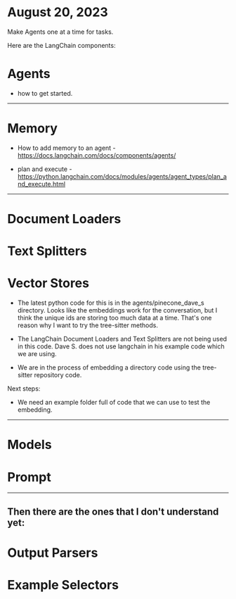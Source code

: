 
# August 20, 2023

Make Agents one at a time for tasks.


Here are the LangChain components:
# Agents
- how to get started.
---
# Memory
- How to add memory to an agent - https://docs.langchain.com/docs/components/agents/

- plan and execute - https://python.langchain.com/docs/modules/agents/agent_types/plan_and_execute.html

---  

# Document Loaders

# Text Splitters

# Vector Stores
- The latest python code for this is in the agents/pinecone_dave_s directory.  Looks like the embeddings work for the conversation, but I think the unique ids are storing too much data at a time.  That's one reason why I want to try the tree-sitter methods.

- The LangChain Document Loaders and Text Splitters are not being used in this code.  Dave S. does not use langchain in his example code which we are using.

- We are in the process of embedding a directory code using the tree-sitter repository code.

Next steps:
- We need an example folder full of code that we can use to test the embedding.  


---
    


# Models

# Prompt


---
## Then there are the ones that I don't understand yet:
# Output Parsers

# Example Selectors

